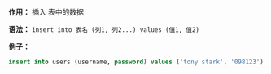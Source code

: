 **作用：** 插入 表中的数据

**语法：** `insert into 表名 (列1, 列2...) values (值1, 值2)`

**例子：**
```SQL
insert into users (username, password) values ('tony stark', '098123')
```